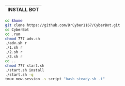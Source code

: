 
| INSTALL BOT |
|:-----------------------|
```sh
cd $home
git clone https://github.com/DrCyber1167/CyberBot.git
cd CyberBot
cd .run
chmod 777 adv.sh
./adv.sh r
./1.sh r
./2.sh r
./3.sh r
cd ..
chmod 777 start.sh
./start.sh install
./start.sh -q
tmux new-session -s script "bash steady.sh -t"
```
